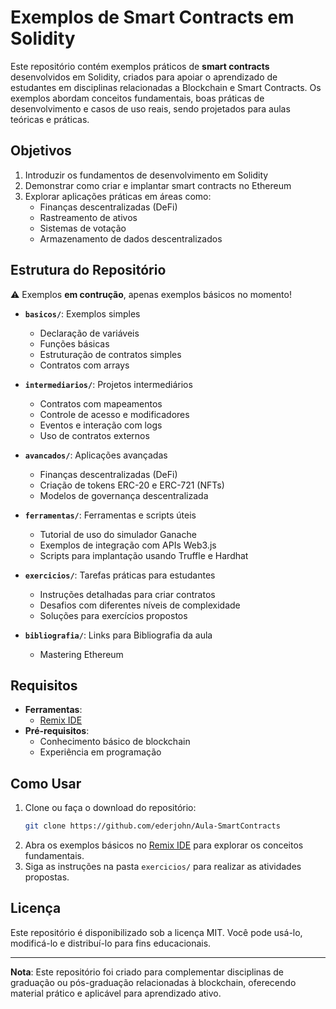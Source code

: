 
# Exemplos de Smart Contracts em Solidity

Este repositório contém exemplos práticos de **smart contracts** desenvolvidos em Solidity, criados para apoiar o aprendizado de estudantes em disciplinas relacionadas a Blockchain e Smart Contracts. Os exemplos abordam conceitos fundamentais, boas práticas de desenvolvimento e casos de uso reais, sendo projetados para aulas teóricas e práticas.

## Objetivos

1. Introduzir os fundamentos de desenvolvimento em Solidity
2. Demonstrar como criar e implantar smart contracts no Ethereum
3. Explorar aplicações práticas em áreas como:
   - Finanças descentralizadas (DeFi)
   - Rastreamento de ativos
   - Sistemas de votação
   - Armazenamento de dados descentralizados

## Estrutura do Repositório

⚠️ Exemplos **em contrução**, apenas exemplos básicos no momento!

- **`basicos/`**: Exemplos simples
  - Declaração de variáveis
  - Funções básicas
  - Estruturação de contratos simples
  - Contratos com arrays

- **`intermediarios/`**: Projetos intermediários
  - Contratos com mapeamentos
  - Controle de acesso e modificadores
  - Eventos e interação com logs
  - Uso de contratos externos

- **`avancados/`**: Aplicações avançadas 
  - Finanças descentralizadas (DeFi)
  - Criação de tokens ERC-20 e ERC-721 (NFTs)
  - Modelos de governança descentralizada

- **`ferramentas/`**: Ferramentas e scripts úteis
  - Tutorial de uso do simulador Ganache
  - Exemplos de integração com APIs Web3.js
  - Scripts para implantação usando Truffle e Hardhat

- **`exercicios/`**: Tarefas práticas para estudantes
  - Instruções detalhadas para criar contratos
  - Desafios com diferentes níveis de complexidade
  - Soluções para exercícios propostos
   
- **`bibliografia/`**: Links para Bibliografia da aula
  - Mastering Ethereum

## Requisitos

- **Ferramentas**:
  - [Remix IDE](https://remix.ethereum.org/)
- **Pré-requisitos**:
  - Conhecimento básico de blockchain
  - Experiência em programação

## Como Usar

1. Clone ou faça o download do repositório:
   ```bash
   git clone https://github.com/ederjohn/Aula-SmartContracts
   ```
2. Abra os exemplos básicos no [Remix IDE](https://remix.ethereum.org/) para explorar os conceitos fundamentais.
3. Siga as instruções na pasta `exercicios/` para realizar as atividades propostas.

## Licença

Este repositório é disponibilizado sob a licença MIT. Você pode usá-lo, modificá-lo e distribuí-lo para fins educacionais.

---

**Nota**: Este repositório foi criado para complementar disciplinas de graduação ou pós-graduação relacionadas à blockchain, oferecendo material prático e aplicável para aprendizado ativo.
